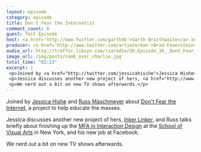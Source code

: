 ```yaml
---
layout: episode
category: episode
title: Don't Fear the Internet(s)
comment_count: 8
guest: Test Episode
host: <a href='http://www.twitter.com/garthdb'>Garth Braithwaite</a> and <a href='http://www.twitter.com/leifwells'>Leif Wells</a>
producer: <a href='http://www.twitter.com/artienorman'>Brad Feuerstein</a>
audio_url: http://traffic.libsyn.com/riaradio/36_Episode_36__Dont_Fear_the_Internets.m4a.mp3
image_url: /img/posts/comb_over_charlie.jpg
total_time: "62:23"
excerpt: |
 <p>Joined by <a href="http://twitter.com/jessicahische">Jessica Hishe</a> and <a href="http://twitter.com/strangenative">Russ Maschmeyer</a> about <a href="http://dontfeartheinternet.com">Don't Fear the Internet</a>, a project to help educate the masses.</p>
 <p>Jessica discusses another new project of hers, <a href="http://www.inkerlinker.com/">Inker Linker</a>, and Russ talks briefly about finishing up the <a href="http://interactiondesign.sva.edu/">MFA in Interaction Design</a> at the <a href="http://www.schoolofvisualarts.edu/index.jsp">School of Visual Arts</a> in New York, and his new job at Facebook.</p>
 <p>We nerd out a bit on new TV shows afterwards.</p>
---
```

Joined by [Jessica Hishe](http://twitter.com/jessicahische) and [Russ Maschmeyer](http://twitter.com/strangenative) about [Don't Fear the Internet](http://dontfeartheinternet.com), a project to help educate the masses.

Jessica discusses another new project of hers, [Inker Linker](http://www.inkerlinker.com/), and Russ talks briefly about finishing up the [MFA in Interaction Design](http://interactiondesign.sva.edu/) at the [School of Visual Arts](http://www.schoolofvisualarts.edu/index.jsp) in New York, and his new job at Facebook.

We nerd out a bit on new TV shows afterwards.
